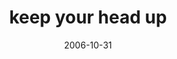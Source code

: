 ---
layout: base.njk
title : 'keep your head up' 
view_title : 'keep your head up' 
year : '2006' 
date : '2006-10-31' 
img_file : '/drawing/keepyourheadup.png' 
html_file : 'keepyourheadup' 
next_html : 'itsnotyouitsme.html' 
year_order : '284' 
permalink : "title/{{html_file}}.html"
---